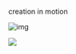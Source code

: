 creation in motion 

![img](https://i-blog.csdnimg.cn/blog_migrate/751f0873eedb8efb39f0c52600af1e2e.png)

![](https://raw.githubusercontent.com/Kaiyuan-Lei/pic-bed/main/mac/751f0873eedb8efb39f0c52600af1e2e-20250221134154895.png?token=AF5DJSGTIXPZQ54K2FCX7ETHXAJGA)